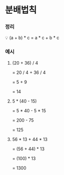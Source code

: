# 분배법칙

### 정리

<aside>
💡 (a + b) * c = a * c + b * c

</aside>

### 예시

1. (20 + 36) / 4

    = 20 / 4 + 36 / 4

    = 5 + 9

    = 14

2. 5 * (40 - 15)

    = 5 * 40 - 5 * 15

    = 200 - 75

    = 125

3. 56 * 13 + 44 * 13

    = (56 + 44) * 13

    = (100) * 13

    = 1300
